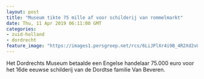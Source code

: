```yaml
---
layout: post
title: "Museum tikte 75 mille af voor schilderij van rommelmarkt"
date: Thu, 11 Apr 2019 06:11:00 GMT
categories: 
- zuid-holland 
- dordrecht 
feature_image: "https://images1.persgroep.net/rcs/6LiJPlXr4i9B_4R2Xd2vUO0Vg80/diocontent/145170656/_fitwidth/400/?appId=21791a8992982cd8da851550a453bd7f&quality=0.7"
---
```


Het Dordrechts Museum betaalde een Engelse handelaar 75.000 euro voor het 16de eeuwse schilderij van de Dordtse familie Van Beveren.
